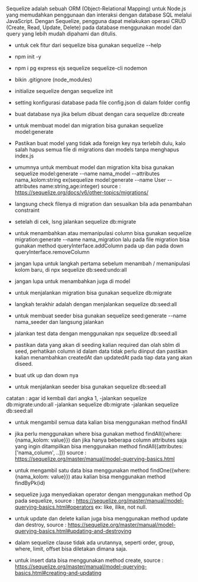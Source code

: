 <!-- OUTLINE MATERI HARI INI -->

<!-- APA ITU SEQUELIZE -->

Sequelize adalah sebuah ORM (Object-Relational Mapping) untuk Node.js yang memudahkan penggunaan dan interaksi dengan database SQL melalui JavaScript. Dengan Sequelize, pengguna dapat melakukan operasi CRUD (Create, Read, Update, Delete) pada database menggunakan model dan query yang lebih mudah dipahami dan ditulis.

<!-- BAGAIMANA CARA GUNANYA? -->
- untuk cek fitur dari sequelize bisa gunakan sequelize --help
- npm init -y
- npm i pg express ejs sequelize sequelize-cli nodemon
- bikin .gitignore (node_modules)

- initialize sequelize dengan sequelize init
- setting konfigurasi database pada file config.json di dalam folder config
- buat database nya jika belum dibuat dengan cara sequelize db:create

- untuk membuat model dan migration bisa gunakan sequelize model:generate
- Pastikan buat model yang tidak ada foreign key nya terlebih dulu, kalo salah hapus semua file di migrations dan models tanpa menghapus index.js
- umumnya untuk membuat model dan migration kita bisa gunakan sequelize model:generate --name nama_model --attributes nama_kolom:string ex(sequelize model:generate --name User --attributes name:string,age:integer) source : https://sequelize.org/docs/v6/other-topics/migrations/
- langsung check filenya di migration dan sesuaikan bila ada penambahan constraint
- setelah di cek, lsng jalankan sequelize db:migrate

- untuk menambahkan atau memanipulasi column bisa gunakan sequelize migration:generate --name nama_migration lalu pada file migration bisa gunakan method queryInterface.addColumn pada up dan pada down queryInterface.removeColumn
- jangan lupa untuk langkah pertama sebelum menambah / memanipulasi kolom baru, di npx sequelize db:seed:undo:all
- jangan lupa untuk menambahkan juga di model
- untuk menjalankan migration bisa gunakan sequelize db:migrate
- langkah terakhir adalah dengan menjalankan sequelize db:seed:all

- untuk membuat seeder bisa gunakan sequelize seed:generate --name nama_seeder dan langsung jalankan
- jalankan test data dengan menggunakan npx sequelize db:seed:all
- pastikan data yang akan di seeding kalian required dan olah sblm di seed, perhatikan column id dalam data tidak perlu diinput dan pastikan kalian menambahkan createdAt dan updatedAt pada tiap data yang akan diseed.
- buat utk up dan down nya
- untuk menjalankan seeder bisa gunakan sequelize db:seed:all

catatan : agar id kembali dari angka 1, 
-jalankan sequelize db:migrate:undo:all
-jalankan sequelize db:migrate
-jalankan sequelize db:seed:all

- untuk mengambil semua data kalian bisa menggunakan method findAll
- jika perlu menggunakan where bisa gunakan method findAll({where: {nama_kolom: value}}) dan jika hanya beberapa column attributes saja yang ingin ditampilkan bisa menggunakan method findAll({attributes: ['nama_column', ..]}) source : https://sequelize.org/master/manual/model-querying-basics.html

- untuk mengambil satu data bisa menggunakan method findOne({where: {nama_kolom: value}}) atau kalian bisa menggunakan method findByPk(id)

- sequelize juga menyediakan operator dengan menggunakan method Op pada sequelize, source : https://sequelize.org/master/manual/model-querying-basics.html#operators ex: like, ilike, not null.

- untuk update dan delete kalian juga bisa menggunakan method update dan destroy, source : https://sequelize.org/master/manual/model-querying-basics.html#updating-and-destroying

- dalam sequelize clause tidak ada urutannya, seperti order, group, where, limit, offset bisa diletakan dimana saja.

- untuk insert data bisa menggunakan method create, source : https://sequelize.org/master/manual/model-querying-basics.html#creating-and-updating
